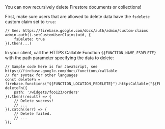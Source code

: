 You can now recursively delete Firestore documents or collections!

First, make sure users that are allowed to delete data have the
`fsdelete` custom claim set to `true`:

```
// See: https://firebase.google.com/docs/auth/admin/custom-claims
admin.auth().setCustomUserClaims(uid, {
    fsDelete: true
}).then(...)
```

In your client, call the HTTPS Callable Function `${FUNCTION_NAME_FSDELETE}`
with the path parameter specifying the data to delete:

```
// Sample code here is for JavaScript, see https://firebase.google.com/docs/functions/callable
// for syntax for other languages
const deleteFn = firebase.functions("${FUNCTION_LOCATION_FSDELETE}").httpsCallable("${FUNCTION_NAME_FSDELETE}");
deleteFn({
    path: '/widgets/foo123/orders'
}).then((result) => {
    // Delete success!
    // ...
}).catch((err) => {
    // Delete failed.
    // ...
});
```
